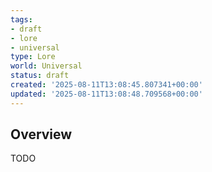 ```yaml
---
tags:
- draft
- lore
- universal
type: Lore
world: Universal
status: draft
created: '2025-08-11T13:08:45.807341+00:00'
updated: '2025-08-11T13:08:48.709568+00:00'
---
```



## Overview

TODO
